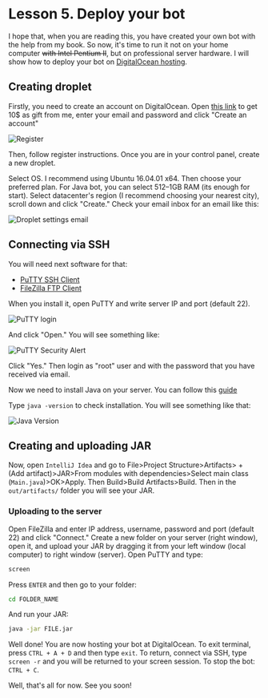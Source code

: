 # Lesson 5. Deploy your bot

I hope that, when you are reading this, you have created your own bot with the help from my book.
So now, it's time to run it not on your home computer ~~with Intel Pentium II~~, but on professional server hardware. 
I will show how to deploy your bot on [DigitalOcean hosting](https://m.do.co/c/1a3a7fad419f).

## Creating droplet

Firstly, you need to create an account on DigitalOcean.
Open [this link](https://m.do.co/c/1a3a7fad419f) to get 10$ as gift from me,
enter your email and password and click "Create an account"

![Register](do_register.png)

Then, follow register instructions. Once you are in your control panel, create a new droplet.

Select OS. 
I recommend using Ubuntu 16.04.01 x64. 
Then choose your preferred plan. 
For Java bot, you can select 512–1GB RAM \(its enough for start\).
Select datacenter's region \(I recommend choosing your nearest city\), scroll down and click "Create."
Check your email inbox for an email like this:

![Droplet settings email](do_email.png)

## Connecting via SSH

You will need next software for that:

* [PuTTY SSH Client](http://www.chiark.greenend.org.uk/~sgtatham/putty/latest.html)
* [FileZilla FTP Client](https://filezilla-project.org/)

When you install it, open PuTTY and write server IP and port \(default 22\).

![PuTTY login](do_pytty.png)

And click "Open." You will see something like:

![PuTTY Security Alert](do_fingerprint.png)

Click "Yes." Then login as "root" user and with the password that you have received via email. 

Now we need to install Java on your server. You can follow this [guide](https://www.digitalocean.com/community/tutorials/how-to-install-java-with-apt-on-ubuntu-22-04)

Type `java -version` to check installation. You will see something like that:

![Java Version](java_version.png)

## Creating and uploading JAR

Now, open `IntelliJ Idea` and go to File&gt;Project Structure&gt;Artifacts&gt; + \(Add artifact\)&gt;JAR&gt;From modules with dependencies&gt;Select main class \(`Main.java`\)&gt;OK&gt;Apply. Then Build&gt;Build Artifacts&gt;Build. Then in the `out/artifacts/` folder you will see your JAR.

### Uploading to the server

Open FileZilla and enter IP address, username, password and port \(default 22\) and click "Connect."
Create a new folder on your server \(right window\),
open it, and upload your JAR by dragging it from your left window \(local computer\) to right window \(server\). 
Open PuTTY and type:

```bash
screen
```

Press `ENTER` and then go to your folder:

```bash
cd FOLDER_NAME
```

And run your JAR:

```bash
java -jar FILE.jar
```

Well done! You are now hosting your bot at DigitalOcean. To exit terminal, press `CTRL + A + D` and then type `exit`. To return, connect via SSH, type `screen -r` and you will be returned to your screen session. To stop the bot: `CTRL + C`.

Well, that's all for now. See you soon!

